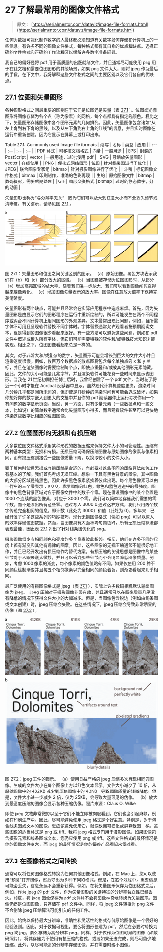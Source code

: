 # 27 了解最常用的图像文件格式

> 原文： [https://serialmentor.com/dataviz/image-file-formats.html](https://serialmentor.com/dataviz/image-file-formats.html)

任何为数据可视化制作数字的人最终都必须知道有关数字如何存储在计算机上的一些信息。有许多不同的图像文件格式，每种格式都有其自身的优点和缺点。选择正确的文件格式和正确的工作流程可以缓解许多数字准备问题。

我自己的偏好是将 pdf 用于高质量的出版就绪文件，并且通常尽可能使用 png 用于在线文档和需要位图图形的其他场景，如果 png 文件太大，则将 jpeg 作为最后的手段。在下文中，我将解释这些文件格式之间的主要区别以及它们各自的优缺点。

## 27.1 位图和矢量图形

各种图形格式之间最重要的区别在于它们是位图还是矢量（表 [27.1](image-file-formats.html#tab:file-formats) ）。位图或光栅图形将图像存储为各个点（称为像素）的网格，每个点都具有指定的颜色。相比之下，矢量图形存储图像中各个图形元素的几何排列。因此，矢量图像包含诸如“从左上角到右下角的黑线，以及从左下角到右上角的红线”的信息，并且实时图像在运行中重新创建。因为它显示在屏幕上或打印出来。

<caption>Table 27.1: Commonly used image file formats</caption>
| 缩写 | 名称 | 类型 | 应用 |
| :-- | :-- | :-- | :-- |
| PDF 格式 | 可移植文档格式 | 向量 | 一般用途 |
| EPS | 封装的 PostScript | vector | 一般用途，过时;使用 pdf |
| SVG | 可缩放矢量图形 | vector | 在线使用 |
| PNG | 便携式网络图形 | 位图 | 针对线条图进行了优化 |
| JPEG | 联合图像专家组 | bitmap | 针对摄影图像进行了优化 |
| 斗嘴 | 标记图像文件格式 | bitmap | 印刷制作，准确的色彩再现 |
| 生的 | 原始图像文件 | bitmap | 数码摄影，需要后期处理 |
| GIF | 图形交换格式 | bitmap | 过时的静态数字，好的动画 |

矢量图形也称为“与分辨率无关”，因为它们可以放大到任意大小而不会丢失细节或清晰度。有关演示，请参见图 [27.1](image-file-formats.html#fig:bitmap-zoom) 。

![](img/ef81c80cbf4b8f78706d4d925d7a3a24.jpg)

图 27.1：矢量图形和位图之间关键区别的图示。 （a）原始图像。黑色方块表示我们在（b）和（c）部分放大的区域。 （b）当图像被存储为位图图形时，从部分（a）增加高亮区域的放大率。随着我们进一步放大，我们可以看到图像如何变得越来越像素化。 （c）增加图像矢量表示的放大率。图像在任意放大倍率下保持完美清晰度。

矢量图形有两个缺点，可能并且经常会在实际应用程序中造成麻烦。首先，因为矢量图形是由显示它们的图形程序在运行中重新绘制的，所以可能发生在两个不同程序或两台不同计算机上相同图形的外观差异。文本最常出现此问题，例如，当所需字体不可用且呈现软件替换不同字体时。字体替换通常允许观看者按预期阅读文本，但是得到的图像很少看起来很好。有一些方法可以避免这些问题，例如在 pdf 文件中概述或嵌入所有字体，但它们可能需要特殊的软件和/或特殊技术知识才能实现。相比之下，位图图像看起来总是一样的。

其次，对于非常大和/或复杂的数字，矢量图形可能会增长到巨大的文件大小并且渲染速度很慢。例如，数百万个数据点的散点图将包含每个单独点的 x 和 y 坐标，并且在渲染图像时需要绘制每个点，即使点重叠和/或被其他图形元素隐藏。因此，文件的大小可能是几兆字节，并且渲染软件可能花费一些时间来显示该图形。当我在 21 世纪初期担任博士后时，我曾经创建了一个 pdf 文件，当时花了将近一个小时才能在 Acrobat 阅读器中显示。虽然现代计算机速度更快，渲染时间几分钟几乎都是闻所未闻的，但即使是几秒钟的渲染时间也可能会造成破坏，如果你想将你的数字嵌入到更大的文档中并且你的 pdf 阅读器停止运行每次你用一个有问题的数字显示页面。当然，另一方面，只有少量元素（一些数据点和一些文本，比如说）的简单数字通常会比矢量图形小得多，而且观看软件甚至可以更快地渲染这些数字比相应的位图图像。

## 27.2 位图图形的无损和有损压缩

大多数位图文件格式采用某种形式的数据压缩来保持文件大小的可管理性。压缩有两种基本类型：无损和有损。无损压缩可确保压缩图像与原始图像的像素与像素相同，而有损压缩则接受一些图像质量下降，以换取较小的文件大小。

要了解何时使用无损或有损压缩是合适的，有必要对这些不同的压缩算法如何工作有基本的了解。我们首先考虑无损压缩。想象一下具有黑色背景的图像，其中图像的大部分区域是纯黑色，因此许多黑色像素紧挨着彼此出现。每个黑色像素可以由一行中的三个零表示：0 0 0，表示图像的红色，绿色和蓝色通道中的零强度。图像中的黑色背景区域对应于图像文件中的数千个零。现在假设图像中的某个位置是 1000 个连续的黑色像素，对应于 3000 个零。我们可以简单地存储我们需要的零个数，而不是写出所有这些零。通过写入 3000 0.通过这种方式，我们只用两个数字传递完全相同的信息，即计数（此处为 3000）和值（此处为 0）。多年来，已经开发了许多这些系列的巧妙技巧，现代无损图像格式（例如 png）可以以惊人的效率存储位图数据。然而，当图像具有大面积均匀颜色时，所有无损压缩算法都表现最佳，因此表 [27.1](image-file-formats.html#tab:file-formats) 列出了针对线条图优化的 png。

摄影图像很少有相同颜色和亮度的多个像素彼此相邻。相反，他们在许多不同的尺度上都有渐变和其他有规律的图案。因此，这些图像的无损压缩通常不能很好地工作，并且已经开发出有损压缩作为替代方案。有损压缩的关键思想是图像中的某些细节对于人眼来说太微妙，并且可以丢弃那些细节而不会明显降低图像质量。例如，考虑 1000 像素的渐变，每个像素的颜色值略有不同。如果仅使用 200 种不同颜色绘制渐变并且每五个相邻像素以完全相同的颜色着色，则渐变看起来几乎相同。

最广泛使用的有损图像格式是 jpeg（表 [27.1](image-file-formats.html#tab:file-formats) ），实际上许多数码相机默认输出图像为 jpeg。 Jpeg 压缩对于摄影图像非常有效，并且通常可以在图像质量几乎没有降低的情况下获得文件大小的大幅减少。但是，当图像包含锐边（例如由线条图或文本创建）时，jpeg 压缩会失败。在这些情况下，jpeg 压缩会导致非常明显的伪像（图 [27.2](image-file-formats.html#fig:jpeg-example) ）。

![](img/b398dd1a19eff5512452c8fe42f1dcb1.jpg)

图 27.2：jpeg 工件的图示。 （a）使用日益严格的 jpeg 压缩多次再现相同的图像。生成的文件大小在每个图像上方以红色文本显示。文件大小减少了 10 倍，从原始图像中的 432KB 减少到压缩图像中的 43KB，导致图像质量的轻微降低。但是，文件大小进一步减少 2 倍，仅为 25KB，会导致大量可见的伪像。 （b）放大到最高度压缩的图像会显示各种压缩伪像。照片来源：Claus O. Wilke

即使 jpeg 文物非常微妙以至于它们不能立即被肉眼看到，它们也会引起麻烦，例如在印刷生产中。因此，尽可能避免使用 jpeg 格式是个好主意。特别是，对于包含线条图或文本的图像，您应该避免使用它，就像数据可视化或屏幕截图一样。这些图像的适当格式是 png 或 tiff。我将 jpeg 格式专门用于摄影图像。如果图像包含摄影元素和线条图或文本，您仍应使用 png 或 tiff。这些文件格式的最坏情况是你的图像文件变大，而 jpeg 的最坏情况是你的最终产品看起来很难看。

## 27.3 在图像格式之间转换

通常可以将任何图像格式转换为任何其他图像格式。例如，在 Mac 上，您可以使用“预览”打开图像，然后导出为多种不同的格式。但是，在这个过程中，重要信息可能会丢失，信息永远不会重新获得。例如，在将矢量图形保存为位图格式之后，例如，作为 jpeg 的 pdf 文件，作为矢量图形的关键特征的分辨率独立性已经丢失。相反，将 jpeg 图像保存为 pdf 文件并不会将图像神奇地转换为矢量图形。图像仍然是位图图像，只存储在 pdf 文件中。同样，将 jpeg 文件转换为 png 文件不会删除 jpeg 压缩算法可能引入的任何工件。

因此，始终以保持最大分辨率，准确性和灵活性的格式存储原始图像是一个很好的经验法则。因此，对于数据可视化，要么将图形创建为 pdf，然后在必要时转换为 png 或 jpg，要么存储为高分辨率 png。同样，对于仅作为位图可用的图像（如数码照片），将其存储为不使用有损压缩的格式，或者如果无法完成，则尽可能少地压缩。此外，以尽可能高的分辨率存储图像，并在需要时缩小图像。